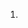 1. [<template> - HTML | MDN](https://developer.mozilla.org/en/docs/Web/HTML/Element/template)
  * tags: [html](tags/html.md), [dom](tags/dom.md), [javascript](tags/javascript.md)
